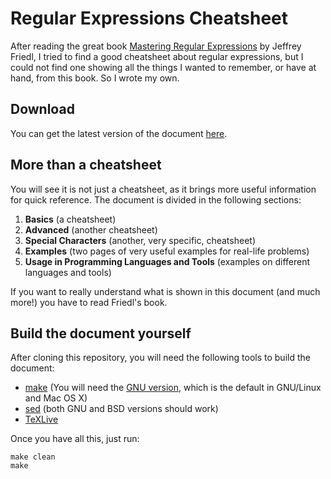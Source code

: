 # Regular Expressions Cheatsheet

After reading the great book [Mastering Regular
Expressions](http://regex.info/book.html) by Jeffrey Friedl, I tried to find
a good cheatsheet about regular expressions, but I could not find one showing
all the things I wanted to remember, or have at hand, from this book. So
I wrote my own.

## Download

You can get the latest version of the document [here](https://raw.githubusercontent.com/gastonsimone/regexcheat/master/regex.pdf).

## More than a cheatsheet

You will see it is not just a cheatsheet, as it brings more useful information for quick reference.
The document is divided in the following sections:

1. **Basics** (a cheatsheet)
2. **Advanced** (another cheatsheet)
3. **Special Characters** (another, very specific, cheatsheet)
4. **Examples** (two pages of very useful examples for real-life problems)
5. **Usage in Programming Languages and Tools** (examples on different languages and tools)

If you want to really understand what is shown in this document (and much more!) you have to read Friedl's book.

## Build the document yourself

After cloning this repository, you will need the following tools to build the document:

* [make](https://en.wikipedia.org/wiki/Make_%28software%29) (You will need the [GNU version](https://www.gnu.org/software/make/make.html), which is the default in GNU/Linux and Mac OS X)
* [sed](https://en.wikipedia.org/wiki/Sed) (both GNU and BSD versions should work)
* [TeXLive](https://www.tug.org/texlive/)

Once you have all this, just run:

```
make clean
make
```
